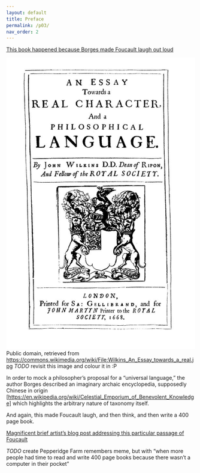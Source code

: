 ```yaml
---
layout: default
title: Preface
permalink: /p03/
nav_order: 2
---
```


[This book happened because Borges made Foucault laugh out loud](https://www.thendobetter.com/arts/2019/7/27/messy-borges-celestial-emporium-of-benevolent-knowledge)

![wilkins.jpg](wilkins.jpg) 
Public domain, retrieved from https://commons.wikimedia.org/wiki/File:Wilkins_An_Essay_towards_a_real.jpg
*TODO* revisit this image and colour it in :P

In order to mock a philosopher’s proposal for a “universal language,”
the author Borges described an imaginary archaic encyclopedia, supposedly Chinese in origin [https://en.wikipedia.org/wiki/Celestial_Emporium_of_Benevolent_Knowledge] which highlights the arbitrary nature of taxonomy itself.

And again, this made Foucault laugh, and then think, and then write a 400 page book.

[Magnificent brief artist’s blog post addressing this particular passage of Foucault](http://www.paullowry.com/paullowry/TEXT/textemporium.html)

*TODO* create Pepperidge Farm remembers meme, but with “when more people had time to read and write 400 page books because there wasn’t a computer in their pocket”
